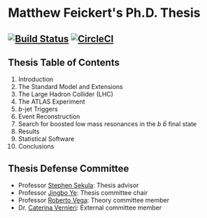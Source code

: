 # Matthew Feickert's Ph.D. Thesis

[![Build Status](https://travis-ci.com/matthewfeickert/feickert-thesis.svg?token=ZiP7iMyvjrVKp3XFSmgW&branch=master)](https://travis-ci.com/matthewfeickert/feickert-thesis)
[![CircleCI](https://circleci.com/gh/matthewfeickert/feickert-thesis.svg?style=svg&circle-token=fe00e42458020cfeb57c8738bd3474503d0e7fcc)](https://circleci.com/gh/matthewfeickert/feickert-thesis)
--------------------------------------------------------------------------------

## Thesis Table of Contents

1. Introduction
2. The Standard Model and Extensions
3. The Large Hadron Collider (LHC)
4. The ATLAS Experiment
5. _b_-jet Triggers
6. Event Reconstruction
7. Search for boosted low mass resonances in the _b_ _b̄_ final state
8. Results
9. Statistical Software
10. Conclusions

## Thesis Defense Committee

- Professor [Stephen Sekula](http://www.physics.smu.edu/sekula/): Thesis advisor
- Professor [Jingbo Ye](http://www.physics.smu.edu/~yejb/): Thesis committee chair
- Professor [Roberto Vega](http://www.physics.smu.edu/~vega/): Theory committee member
- Dr. [Caterina Vernieri](https://profiles.stanford.edu/caterina-vernieri): External committee member
